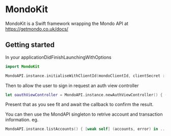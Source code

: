 # MondoKit

MondoKit is a Swift framework wrapping the Mondo API at https://getmondo.co.uk/docs/

## Getting started

In your applicationDidFinishLaunchingWithOptions

```swift
import MondoKit

MondoAPI.instance.initialiseWithClientId(mondoClientId, clientSecret : mondoClientSecret)
```

Then to allow the user to sign in request an auth view controller

```swift
let oauthViewController = MondoAPI.instance.newAuthViewController() { (success, error) in ... }
```

Present that as you see fit and await the callback to confirm the result.

You can then use the MondAPI singleton to retrive account and transaction information. eg.

```swift
MondoAPI.instance.listAccounts() { [weak self] (accounts, error) in ... }
```
